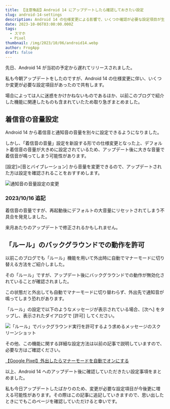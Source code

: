```yaml
---
title: 【注意喚起】Android 14 にアップデートしたら確認しておきたい設定
slug: android-14-settings
description: Android 14 の仕様変更による影響で、いくつか確認が必要な設定項目が生じました。
date: 2023-10-06T03:00:00.000Z
tags:
  - スマホ
  - Pixel
thumbnail: /img/2023/10/06/android14.webp
author: FrogApp
draft: false
---
```


先日、Android 14 が当初の予定から遅れてリリースされました。

私も今朝アップデートをしたのですが、Android 14 の仕様変更に伴い、いくつか変更が必要な設定項目があったので共有します。

場合によっては人に迷惑をかけかねないものであるほか、以前このブログで紹介した機能に関連したものも含まれていたため取り急ぎまとめました。

## 着信音の音量設定

Android 14 から着信音と通知音の音量を別々に設定できるようになりました。

しかし、「着信音の音量」設定を新設する形での仕様変更となった上、デフォルト着信音の音量が大きめに設定されているため、アップデート後に大きな音量で着信音が鳴ってしまう可能性があります。

\[設定]>\[音とバイブレーション] から音量を変更できるので、アップデートされた方は設定を確認されることをおすすめします。

![通知音の音量設定の変更](/img/2023/10/06/sound.webp)

### 2023/10/16 追記

着信音の音量ですが、再起動後にデフォルトの大音量にリセットされてしまう不具合を発見しました。

来月あたりのアップデートで修正されるかもしれません。

## 「ルール」のバックグラウンドでの動作を許可

以前このブログでも「ルール」機能を用いて外出時に自動でマナーモードに切り替える方法をご紹介しました。

その「ルール」ですが、アップデート後にバックグラウンドでの動作が無効化されていることが確認されました。

この状態だと外出しても自動でマナーモードに切り替わらず、外出先で通知音が鳴ってしまう恐れがあります。

「ルール」の設定で以下のようなメッセージが表示されている場合、\[次へ] をタップし、表示されたダイアログで \[許可] してください。

![「ルール」でバックグラウンド実行を許可するよう求めるメッセージのスクリーンショット](/img/2023/10/06/rule.webp)

その他、この機能に関する詳細な設定方法は以前の記事で説明していますので、必要な方はご確認ください。

[【Google Pixel】外出したらマナーモードを自動でオンにする](https://frogapp.net/blog/2023-01/pixel-rule/#%E8%A8%AD%E5%AE%9A%E6%96%B9%E6%B3%95)

以上、Android 14 へのアップデート後に確認していただきたい設定事項をまとめました。

私も今日アップデートしたばかりのため、変更が必要な設定項目が今後更に増える可能性があります。その際はこの記事に追記していきますので、思い出したときにでもこのページを確認していただけると幸いです。
